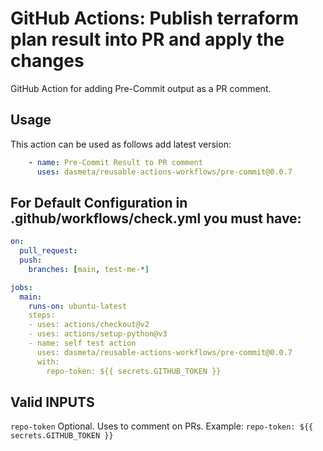 # GitHub Actions: Publish terraform plan result into PR and apply the changes
GitHub Action for adding Pre-Commit output as a PR comment.

## Usage

This action can be used as follows add latest version:

```yaml
    - name: Pre-Commit Result to PR comment
      uses: dasmeta/reusable-actions-workflows/pre-commit@0.0.7
```

## For Default Configuration in .github/workflows/check.yml you must have:

```yaml
on:
  pull_request:
  push:
    branches: [main, test-me-*]

jobs:
  main:
    runs-on: ubuntu-latest
    steps:
    - uses: actions/checkout@v2
    - uses: actions/setup-python@v3
    - name: self test action
      uses: dasmeta/reusable-actions-workflows/pre-commit@0.0.7
      with:
        repo-token: ${{ secrets.GITHUB_TOKEN }}

```
## Valid INPUTS

`repo-token`
Optional. Uses to comment on PRs. Example: `repo-token: ${{ secrets.GITHUB_TOKEN }}`

